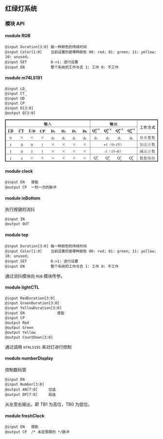 ## 红绿灯系统

### 模块 API

#### module RGB

```
@input Duration[3:0] 每一种颜色的持续时间
@input Color[1:0]    当前设置的是哪种颜色 00: red; 01: green; 11: yellow; 10: unused;
@input SET           0->1: 进行设置
@input EN            整个系统的工作与否 1: 工作 0: 不工作
```

#### module m74LS191

```
@input LD_
@input CT_
@input UD
@input CP
@input D[3:0]
@output Q[3:0]
```

 ![image-20211222192112626](figure/image-20211222192112626.png)

#### module clock

```
@input EN	使能
@output CP	一秒一次的脉冲
```

#### module inBottom

执行按键的消抖

```
@input IN
@output OUT
```

#### module top

```
@input Duration[3:0] 每一种颜色的持续时间
@input Color[1:0]    当前设置的是哪种颜色 00: red; 01: green; 11: yellow; 10: unused;
@input SET           0->1: 进行设置
@input EN            整个系统的工作与否 1: 工作 0: 不工作
```

通过消抖模块向 `RGB` 模块传参。

#### module lightCTL

```
@input RedDuration[3:0]
@input GreenDuration[3:0]
@input YellowDuration[3:0]
@input EN				使能
@input CP
@output Red
@output Green
@output Yellow
@output CountDown[3:0]
```

通过调用 `m74LS191` 来对灯进行控制

#### module numberDisplay

控制数码管

```
@input EN
@input Number[3:0]
@output AN[7:0]		位选
@output DP[7:0]		段选
```

从左至右输出，即 TB1 为高位，TB0 为低位。

#### module freshClock

```
@input EN	使能
@output CP	/* 未定周期的 */脉冲
```

#### 
